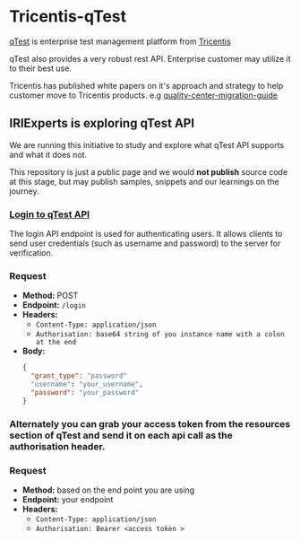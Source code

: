# Tricentis-qTest
[qTest](https://www.tricentis.com/products/unified-test-management-qtest) is enterprise test management platform from [Tricentis](https://www.tricentis.com)

qTest also provides a very robust rest API. Enterprise customer may utilize it to their best use.

Tricentis has published white papers on it's approach and strategy to help customer move to Tricentis products. 
e.g [quality-center-migration-guide](https://www.tricentis.com/resources/quality-center-migration-guide)

## IRIExperts is exploring qTest API
We are running this initiative to study and explore what qTest API supports and what it does not.

This repository is just a public page and we would **not publish** source code at this stage, but may publish samples, snippets and our learnings on the journey.


### [Login to qTest API](https://qtest.dev.tricentis.com/#/login/postAccessToken)
The login API endpoint is used for authenticating users. It allows clients to send user credentials (such as username and password) to the server for verification.

### Request
- **Method:** POST
- **Endpoint:** `/login`
- **Headers:**
  - `Content-Type: application/json`
  - `Authorisation: base64 string of you instance name with a colon at the end`
- **Body:**
  ```json
  {
    "grant_type": "password"
    "username": "your_username",
    "password": "your_password"
  }

### Alternately you can grab your access token from the resources section of qTest and send it on each api call as the authorisation header.

### Request
- **Method:** based on the end point you are using
- **Endpoint:**  your endpoint
- **Headers:**
  - `Content-Type: application/json`
  - `Authorisation: Bearer <access token >`





